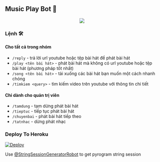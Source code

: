 <h2 align="centre">Music Play Bot 🎵</h2>

<p align="center">
  <img src="https://telegra.ph/file/e1d2e60a756b2cda8a058.jpg">
</p>

### Lệnh 🛠
#### Cho tất cả trong nhóm
- `/reply` - trả lời url youtube hoặc tệp bài hát để phát bài hát
- `/play <tên bài hát>` - phát bài hát mà không có url youtube hoặc tệp bài hát (phương pháp tốt nhất)
- `/song <tên bài hát>` - tải xuống các bài hát bạn muốn một cách nhanh chóng
- `/timkiem <query>` - tìm kiếm video trên youtube với thông tin chi tiết

#### Chỉ dành cho quản trị viên
- `/tamdung` - tạm dừng phát bài hát
- `/tieptuc` - tiếp tục phát bài hát
- `/chuyenbai` - phát bài hát tiếp theo
- `/tatnhac` - dừng phát nhạc

### Deploy To Heroku</h4>

[![Deploy](https://www.herokucdn.com/deploy/button.svg)](https://heroku.com/deploy?template=https://github.com/RyoCoder/GroupMusicBot)

Use [@StringSessionGeneratorRobot](https://t.me/StringSessionGeneratorRobot) to get pyrogram string session

